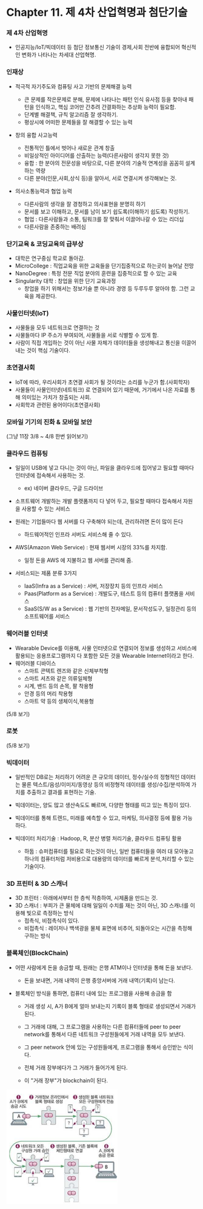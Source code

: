 # Chapter 11. 제 4차 산업혁명과 첨단기술

### 제 4차 산업혁명 

+ 인공지능/IoT/빅데이터 등 첨단 정보통신 기술이 경제,사회 전반에 융합되어 혁신적인 변화가 나타나는 차세대 산업혁명.

### 인재상
+ 적극적 자기주도와 컴퓨팅 사고 기반의 문제해결 능력
  - 큰 문제를 작은문제로 분해, 문제에 나타나는 패턴 인식 유사점 등을 찾아내 패턴을 인식하고, 핵심 코어만 간추려 간결화하는 추상화 능력이 필요함.
  - 단계별 해결책, 규칙 알고리즘 잘 생각하기. 
  - 평상시에 어떠한 문제들을 잘 해결할 수 있는 능력

+ 창의 융합 사고능력
  - 전통적인 틀에서 벗어나 새로운 관계 창출
  - 비일상적인 아이디어를 산출하는 능력(다른사람이 생각지 못한 것)
  - 융합 : 한 분야의 전문성을 바탕으로, 다른 분야의 기술적 연계성을 꼼꼼히 설계하는 역량
  - 다른 분야(인문,사회,상식 등)을 알아서, 서로 연결시켜 생각해보는 것.

+ 의사소통능력과 협업 능력
  - 다른사람의 생각을 잘 경청하고 의사표현을 분명히 하기
  - 문서를 보고 이해하고, 문서를 남이 보기 쉽도록(이해하기 쉽도록) 작성하기.
  - 협업 : 다른사람들과 소통, 팀워크를 잘 맞춰서 이끌어나갈 수 있는 리더십
  - 다른사람을 존중하는 배려심

### 단기교육 & 코딩교육의 급부상

+ 대학은 연구중심 학교로 돌아감.
+ MicroCollege : 직업교육을 위한 교육들을 단기집중적으로 하는곳이 늘어날 전망
+ NanoDegree : 특정 전문 직업 분야의 훈련을 집중적으로 할 수 있는 교육
+ Singularity 대학 : 창업을 위한 단기 교육과정
  - 창업을 하기 위해서는 정보기술 뿐 아니라 경영 등 두루두루 알아야 함. 그런 교육을 제공한다.

### 사물인터넷(IoT)

+ 사물들을 모두 네트워크로 연결하는 것
+ 사물들마다 IP 주소가 부여되어, 사물들을 서로 식별할 수 있게 함.
+ 사람이 직접 개입하는 것이 아닌 사물 자체가 데이터들을 생성해내고 통신을 이끌어내는 것이 핵심 기술이다.

### 초연결사회

+ IoT에 따라, 우리사회가 초연결 사회가 될 것이라는 소리를 누군가 함.(사회학자)
+ 사물들이 사물인터넷(네트워크) 로 연결되어 있기 때문에, 거기에서 나온 자료를 통해 의미있는 가치가 창출되는 사회.
+ 사회학과 관련된 용어이다(초연결사회)

### 모바일 기기의 진화 & 모바일 보안
(그냥 11장 3/8 ~ 4/8 한번 읽어보기)

### 클라우드 컴퓨팅

+ 일일이 USB에 넣고 다니는 것이 아닌, 파일을 클라우드에 집어넣고 필요할 때마다 인터넷에 접속해서 사용하는 것.
  - ex) 네이버 클라우드, 구글 드라이브
  
+ 소프트웨어 개발하는 개발 플랫폼까지 다 넣어 두고, 필요할 때마다 접속해서 자원을 사용할 수 있는 서비스

+ 원래는 기업들마다 웹 서버를 다 구축해야 되는데, 관리하려면 돈이 많이 든다 
  - 하드웨어적인 인프라 서버도 서비스해 줄 수 있다.

+ AWS(Amazon Web Service) : 현재 웹서버 시장의 33%를 차지함.
  - 일정 돈을 AWS 에 지불하고 웹 서버를 관리해 줌.

+ 서비스되는 제품 분류 3가지
  - IaaS(Infra as a Service) : 서버, 저장장치 등의 인프라 서비스
  - Paas(Platform as a Service) : 개발도구, 테스트 등의 컴퓨터 플랫폼을 서비스
  - SaaS(S/W as a Service) : 웹 기반의 전자메일, 문서작성도구, 일정관리 등의 소프트웨어를 서비스

### 웨어러블 인터넷 

+ Wearable Device를 이용해, 사물 인터넷으로 연결되어 정보를 생성하고 서비스에 활용되는 응용프로그램까지 다 포함한 모든 것을 Wearable Internet이라고 한다.
+ 웨어러블 디바이스 
  - 스마트 콘텍트 렌즈와 같은 신체부착형
  - 스마트 셔츠와 같은 의류일체형
  - 시계, 밴드 등의 손목, 팔 착용형
  - 안경 등의 머리 착용형
  - 스마트 약 등의 생체이식,복용형

(5/8 보기)

### 로봇 

(5/8 보기)

### 빅데이터 

+ 일반적인 DB로는 처리하기 어려운 큰 규모의 데이터, 정수/실수의 정형적인 데이터는 물론 텍스트/음성/이미지/동영상 등의 비정형적 데이터를 생성/수집/분석하여 가치를 추출하고 결과를 표현하는 기술.
+ 빅데이터는, 양도 많고 생산속도도 빠르며, 다양한 형태를 띠고 있는 특징이 있다.
+ 빅데이터를 통해 트렌드, 미래를 예측할 수 있고, 마케팅, 의사결정 등에 활용 가능하다.

+ 빅데이터 처리기술 : Hadoop, R, 분산 병렬 처리기술, 클라우드 컴퓨팅 활용
  - 하둡 : 슈퍼컴퓨터를 필요로 하는것이 아닌, 일반 컴퓨터들을 여러 대 모아놓고 하나의 컴퓨터처럼 저비용으로 대용량의 데이터를 빠르게 분석,처리할 수 있는 기술이다.

### 3D 프린터 & 3D 스캐너

+ 3D 프린터 : 아래에서부터 한 층씩 적층하여, 시제품을 만드는 것. 
+ 3D 스캐너 : 부피가 큰 물체에 대해 일일이 수치를 재는 것이 아닌, 3D 스캐너를 이용해 빛으로 측정하는 방식
  - 접촉식, 비접촉식이 있다. 
  - 비접촉식 : 레이저나 백색광을 물체 표면에 비추어, 되돌아오는 시간을 측정해 구하는 방식
  
### 블록체인(BlockChain)

+ 어떤 사람에게 돈을 송금할 때, 원래는 은행 ATM이나 인터넷을 통해 돈을 보낸다.
  - 돈을 보내면, 거래 내역이 은행 중앙서버에 거래 내역(기록)이 남는다. 

+ 블록체인 방식을 통하면, 컴퓨터 내에 있는 프로그램을 사용해 송금을 함
  - 거래 생성 시, A가 B에게 얼마 보내는지 기록이 블록 형태로 생성되면서 거래가 된다.
  - 그 거래에 대해, 그 프로그램을 사용하는 다른 컴퓨터들에 peer to peer network를 통해서 다른 네트워크 구성원들에게 거래 내역을 모두 보낸다. 
  - 그 peer network 안에 있는 구성원들에게, 프로그램을 통해서 승인받는 식이다. 

  - 전체 거래 장부에다가 그 거래가 들어가게 된다.
  - 이 "거래 장부"가 blockchain이 된다. 

<img src = "images/CompStart_Ch11_1.png" />











